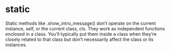 # static

Static methods like .show_intro_message() don’t operate on the current instance, self, or the current class, cls. They work as independent functions enclosed in a class. You’ll typically put them inside a class when they’re closely related to that class but don’t necessarily affect the class or its instances.